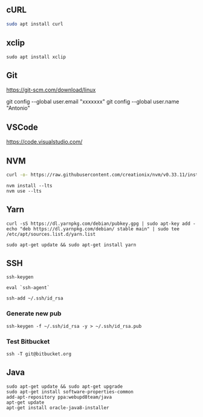 ## cURL
```bash
sudo apt install curl
```

## xclip
```
sudo apt install xclip
```

## Git
https://git-scm.com/download/linux

git config --global user.email "xxxxxxx"
git config --global user.name "Antonio"

## VSCode
https://code.visualstudio.com/


## NVM
```bash
curl -o- https://raw.githubusercontent.com/creationix/nvm/v0.33.11/install.sh | bash
```

```
nvm install --lts
nvm use --lts
```


## Yarn
```
curl -sS https://dl.yarnpkg.com/debian/pubkey.gpg | sudo apt-key add -
echo "deb https://dl.yarnpkg.com/debian/ stable main" | sudo tee /etc/apt/sources.list.d/yarn.list
```

```
sudo apt-get update && sudo apt-get install yarn
```

## SSH 
```
ssh-keygen 

eval `ssh-agent` 

ssh-add ~/.ssh/id_rsa
```

### Generate new pub
```
ssh-keygen -f ~/.ssh/id_rsa -y > ~/.ssh/id_rsa.pub
```

### Test Bitbucket
```
ssh -T git@bitbucket.org
```

## Java
```
sudo apt-get update && sudo apt-get upgrade  
sudo apt-get install software-properties-common  
add-apt-repository ppa:webupd8team/java  
apt-get update  
apt-get install oracle-java8-installer  
```
